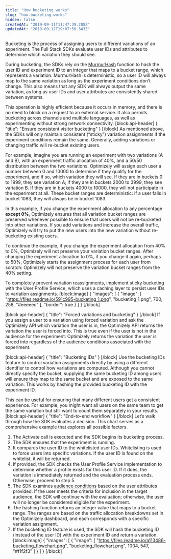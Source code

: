 ```yaml
---
title: "How bucketing works"
slug: "how-bucketing-works"
hidden: false
createdAt: "2019-09-11T11:47:39.208Z"
updatedAt: "2019-09-12T19:07:50.343Z"
---
```

Bucketing is the process of assigning users to different variations of an experiment. The Full Stack SDKs evaluate user IDs and attributes to determine which variation they should see.

During bucketing, the SDKs rely on the [MurmurHash](https://en.wikipedia.org/wiki/MurmurHash) function to hash the user ID and experiment ID to an integer that maps to a bucket range, which represents a variation. MurmurHash is deterministic, so a user ID will always map to the same variation as long as the experiment conditions don’t change. This also means that any SDK will always output the same variation, as long as user IDs and user attributes are consistently shared between systems.

This operation is highly efficient because it occurs in memory, and there is no need to block on a request to an external service. It also permits bucketing across channels and multiple languages, as well as experimenting without strong network connectivity.
[block:api-header]
{
  "title": "Ensure consistent visitor bucketing"
}
[/block]
As mentioned above, the SDKs will only maintain consistent (“sticky”) variation assignments if the experiment conditions remain the same. Generally, adding variations or changing traffic will re-bucket existing users.

For example, imagine you are running an experiment with two variations (A and B), with an experiment traffic allocation of 40%, and a 50/50 distribution between the two variations. Optimizely will assign each user a number between 0 and 10000 to determine if they qualify for the experiment, and if so, which variation they will see. If they are in buckets 0 to 1999, they see variation A; if they are in buckets 2000 to 3999, they see variation B. If they are in buckets 4000 to 10000, they will not participate in the experiment at all. These bucket ranges are deterministic: if a user falls in bucket 1083, they will always be in bucket 1083.

In this example, if you change the experiment allocation to any percentage **except 0%**, Optimizely ensures that all variation bucket ranges are preserved whenever possible to ensure that users will not be re-bucketed into other variations. If you add variations and increase the overall traffic, Optimizely will try to put the new users into the new variation without re-bucketing existing users.

To continue the example, if you change the experiment allocation from 40% to 0%, Optimizely will not preserve your variation bucket ranges. After changing the experiment allocation to 0%, if you change it again, perhaps to 50%, Optimizely starts the assignment process for each user from scratch: Optimizely will not preserve the variation bucket ranges from the 40% setting.

To completely prevent variation reassignments, implement sticky bucketing with the User Profile Service, which uses a caching layer to persist user IDs to variation assignments.
[block:image]
{
  "images": [
    {
      "image": [
        "https://files.readme.io/591c995-bucketing_1.png",
        "bucketing_1.png",
        700,
        258,
        "#eeeeec"
      ],
      "border": true
    }
  ]
}
[/block]

[block:api-header]
{
  "title": "Forced variations and bucketing"
}
[/block]
If you assign a user to a variation using forced variation and ask the Optimizely API which variation the user is in, the Optimizely API returns the variation the user is forced into. This is true even if the user is not in the audience for the experiment: Optimizely returns the variation the user is forced into regardless of the audience conditions associated with the experiment.

[block:api-header]
{
  "title": "Bucketing IDs"
}
[/block]
Use the bucketing IDs feature to control variation assignments directly by using a different identifier to control how variations are computed. Although you cannot directly specify the bucket, supplying the same bucketing ID among users will ensure they map to the same bucket and are exposed to the same variation. This works by hashing the provided bucketing ID with the experiment ID.   

This can be useful for ensuring that many different users get a consistent experience. For example, you might want all users on the same team to get the same variation but still want to count them separately in your results.
[block:api-header]
{
  "title": "End-to-end workflow"
}
[/block]
Let’s walk through how the SDK evaluates a decision. This chart serves as a comprehensive example that explores all possible factors.
1. The Activate call is executed and the SDK begins its bucketing process.
2. The SDK ensures that the experiment is running.
3. It compares the user ID to the whitelisted user IDs. Whitelisting is used to force users into specific variations. If the user ID is found on the whitelist, it will be returned.
4. If provided, the SDK checks the User Profile Service implementation to determine whether a profile exists for this user ID. If it does, the variation is immediately returned and the evaluation process ends. Otherwise, proceed to step 5.
5. The SDK examines [audience conditions](https://help.optimizely.com/Target_Your_Visitors/Audiences%3A_Choose_which_visitors_to_include) based on the user attributes provided. If the user meets the criteria for inclusion in the target audience, the SDK will continue with the evaluation; otherwise, the user will no longer be considered eligible for the experiment.
6. The hashing function returns an integer value that maps to a bucket range. The ranges are based on the traffic allocation breakdowns set in the Optimizely dashboard, and each corresponds with a specific variation assignment.
7. If the bucketing ID feature is used, the SDK will hash the bucketing ID (instead of the user ID) with the experiment ID and return a variation.
[block:image]
{
  "images": [
    {
      "image": [
        "https://files.readme.io/a113486-bucketing_flowchart.png",
        "bucketing_flowchart.png",
        1004,
        547,
        "#f1f2f3"
      ]
    }
  ]
}
[/block]